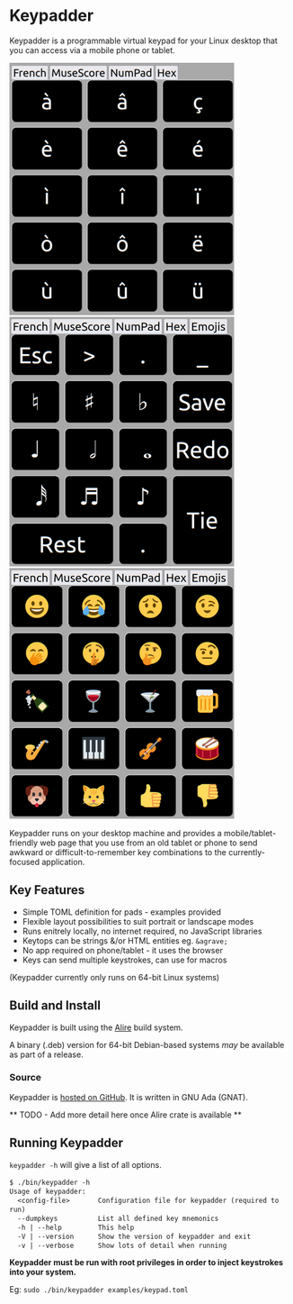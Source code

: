 # Keypadder
Keypadder is a programmable virtual keypad for your Linux desktop that you can access via a mobile phone or tablet.

![Screenshot1](./Screenshots/v0_1_0_French.png)
![Screenshot2](./Screenshots/v0_1_0_Musescore.png)
![Screenshot3](./Screenshots/v0_1_0_Emojis.png)

Keypadder runs on your desktop machine and provides a mobile/tablet-friendly web page that you use
from an old tablet or phone to send awkward or difficult-to-remember key combinations to the currently-focused
application.

## Key Features

* Simple TOML definition for pads - examples provided
* Flexible layout possibilities to suit portrait or landscape modes
* Runs enitrely locally, no internet required, no JavaScript libraries
* Keytops can be strings &/or HTML entities eg. `&agrave;`
* No app required on phone/tablet - it uses the browser
* Keys can send multiple keystrokes, can use for macros

(Keypadder currently only runs on 64-bit Linux systems)

## Build and Install
Keypadder is built using the [Alire](https://alire.ada.dev/) build system.

A binary (.deb) version for 64-bit Debian-based systems *may* be available as part of a release.

### Source
Keypadder is [hosted on GitHub](https://github.com/SMerrony/keypadder).
It is written in GNU Ada (GNAT). 

** TODO  - Add more detail here once Alire crate is available **

## Running Keypadder
`keypadder -h` will give a list of all options. 
```
$ ./bin/keypadder -h
Usage of keypadder:
  <config-file>       Configuration file for keypadder (required to run)
  --dumpkeys          List all defined key mnemonics
  -h | --help         This help
  -V | --version      Show the version of keypadder and exit
  -v | --verbose      Show lots of detail when running
  ```

**Keypadder must be run with root privileges in order to inject keystrokes into your system.**

Eg: `sudo ./bin/keypadder examples/keypad.toml`

